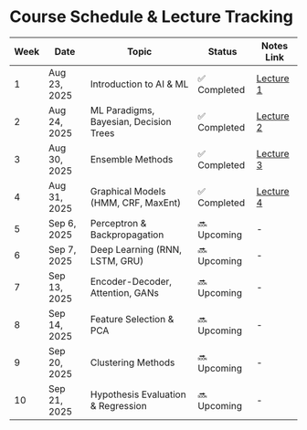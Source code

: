 # Course Schedule & Lecture Tracking

| Week | Date         | Topic                                   | Status        | Notes Link           |
|------|--------------|-----------------------------------------|---------------|----------------------|
| 1    | Aug 23, 2025 | Introduction to AI & ML                 | ✅ Completed   | [Lecture 1](./notes/lecture1.md) |
| 2    | Aug 24, 2025 | ML Paradigms, Bayesian, Decision Trees  | ✅ Completed   | [Lecture 2](./notes/lecture2.md) |
| 3    | Aug 30, 2025 | Ensemble Methods                        | ✅ Completed   | [Lecture 3](./notes/lecture3.md) |
| 4    | Aug 31, 2025 | Graphical Models (HMM, CRF, MaxEnt)     | ✅ Completed   | [Lecture 4](./notes/lecture4.md) |
| 5    | Sep 6, 2025  | Perceptron & Backpropagation            | 🔜 Upcoming   | - |
| 6    | Sep 7, 2025  | Deep Learning (RNN, LSTM, GRU)          | 🔜 Upcoming   | - |
| 7    | Sep 13, 2025 | Encoder-Decoder, Attention, GANs        | 🔜 Upcoming   | - |
| 8    | Sep 14, 2025 | Feature Selection & PCA                 | 🔜 Upcoming   | - |
| 9    | Sep 20, 2025 | Clustering Methods                      | 🔜 Upcoming   | - |
| 10   | Sep 21, 2025 | Hypothesis Evaluation & Regression      | 🔜 Upcoming   | - |
